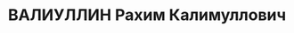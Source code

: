 ---
title: ВАЛИУЛЛИН Рахим Калимуллович
description: 'Род. в 1907, Башкирия, Ермекеевский р-н, д. Новое Шахово, татарин. Проживал:
  г. Казань. Студент пединститута.

  Арестован 09.07.1937. Обв. по ст. 58-10, 58-11. Приговор: Верховный суд СССР, 14.11.1937
  – 10 лет лишения свободы.

  Реабилитирован 02.1958'
---